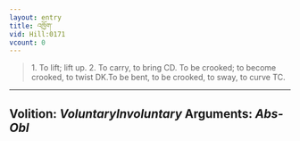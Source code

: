 ```yaml
---
layout: entry
title: འཁྱོག་
vid: Hill:0171
vcount: 0
---
```

> 1\. To lift; lift up\. 2\. To carry, to bring CD\. To be crooked; to become crooked, to twist DK\.To be bent, to be crooked, to sway, to curve TC\.

---
Volition: _VoluntaryInvoluntary_
Arguments: _Abs-Obl_
---

